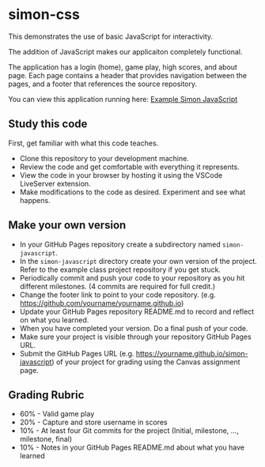 # simon-css

This demonstrates the use of basic JavaScript for interactivity.

The addition of JavaScript makes our applicaiton completely functional.

The application has a login (home), game play, high scores, and about page. Each page contains a header that provides navigation between the pages, and a footer that references the source repository.

You can view this application running here: [Example Simon JavaScript](https://github.com/webprogramming260/simon-javascript)

## Study this code

First, get familiar with what this code teaches.

- Clone this repository to your development machine.
- Review the code and get comfortable with everything it represents.
- View the code in your browser by hosting it using the VSCode LiveServer extension.
- Make modifications to the code as desired. Experiment and see what happens.

## Make your own version

- In your GitHub Pages repository create a subdirectory named `simon-javascript`.
- In the `simon-javascript` directory create your own version of the project. Refer to the example class project repository if you get stuck.
- Periodically commit and push your code to your repository as you hit different milestones. (4 commits are required for full credit.)
- Change the footer link to point to your code repository. (e.g. https://github.com/yourname/yourname.github.io)
- Update your GitHub Pages repository README.md to record and reflect on what you learned.
- When you have completed your version. Do a final push of your code.
- Make sure your project is visible through your repository GitHub Pages URL.
- Submit the GitHub Pages URL (e.g. https://yourname.github.io/simon-javascript) of your project for grading using the Canvas assignment page.

## Grading Rubric

- 60% - Valid game play
- 20% - Capture and store username in scores
- 10% - At least four Git commits for the project (Initial, milestone, ..., milestone, final)
- 10% - Notes in your GitHub Pages README.md about what you have learned
